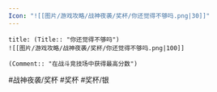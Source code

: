```yaml
---
Icon: "![[图片/游戏攻略/战神夜袭/奖杯/你还觉得不够吗.png|30]]"
---
```

```ad-common-silver-trophy
title: (Title:: "你还觉得不够吗")
![[图片/游戏攻略/战神夜袭/奖杯/你还觉得不够吗.png|100]]

(Comment:: "在战斗竞技场中获得最高分数")
```

#战神夜袭/奖杯 #奖杯 #奖杯/银
